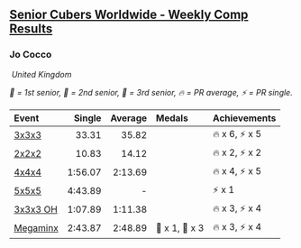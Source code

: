 <style>table {white-space: nowrap;}</style>
<link rel="stylesheet" type="text/css" href="/scw-comp/css/flags.css" />

## [Senior Cubers Worldwide - Weekly Comp Results](/scw-comp/results/)
### Jo Cocco

<i class="flag flag-GB" />&nbsp;United Kingdom

<span style="white-space: nowrap;">🥇 = 1st senior</span>, <span style="white-space: nowrap;">🥈 = 2nd senior</span>, <span style="white-space: nowrap;">🥉 = 3rd senior</span>, <span style="white-space: nowrap;">🔥 = PR average</span>, <span style="white-space: nowrap;">⚡ = PR single</span>.

| Event | Single | Average | Medals | Achievements|
| :-- | --: | --: | :-- | :-- |
| [3x3x3](333.md) | 33.31 | 35.82 |  | 🔥 x 6, ⚡ x 5 |
| [2x2x2](222.md) | 10.83 | 14.12 |  | 🔥 x 2, ⚡ x 2 |
| [4x4x4](444.md) | 1:56.07 | 2:13.69 |  | 🔥 x 4, ⚡ x 5 |
| [5x5x5](555.md) | 4:43.89 | - |  | ⚡ x 1 |
| [3x3x3 OH](333oh.md) | 1:07.89 | 1:11.38 |  | 🔥 x 3, ⚡ x 4 |
| [Megaminx](minx.md) | 2:43.87 | 2:48.89 | 🥈 x 1, 🥉 x 3 | 🔥 x 3, ⚡ x 4 |

<!-- Global site tag (gtag.js) - Google Analytics -->
<script async src="https://www.googletagmanager.com/gtag/js?id=UA-86348435-3"></script>
<script>window.dataLayer = window.dataLayer || []; function gtag() {dataLayer.push(arguments);} gtag('js', new Date()); gtag('config', 'UA-86348435-3');</script>
